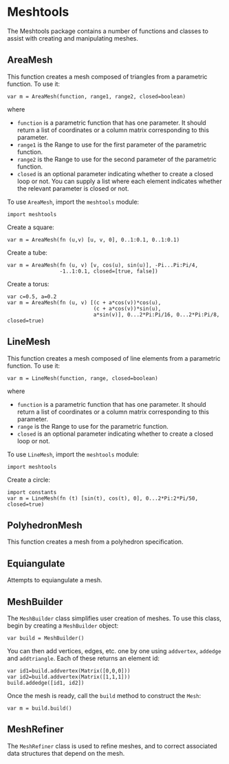[comment]: # (Morpho meshtools help file)
[version]: # (0.5)

# Meshtools
[tagmeshtools]: # (meshtools)

The Meshtools package contains a number of functions and classes to assist with creating and manipulating meshes.

[showsubtopics]: # (subtopics)

## AreaMesh
[tagareamesh]: # (areamesh)

This function creates a mesh composed of triangles from a parametric function. To use it:

    var m = AreaMesh(function, range1, range2, closed=boolean)

where

* `function` is a parametric function that has one parameter. It should return a list of coordinates or a column matrix corresponding to this parameter.
* `range1` is the Range to use for the first parameter of the parametric function.
* `range2` is the Range to use for the second parameter of the parametric function.
* `closed` is an optional parameter indicating whether to create a closed loop or not. You can supply a list where each element indicates whether the relevant parameter is closed or not.

To use `AreaMesh`, import the `meshtools` module:

    import meshtools

Create a square:

    var m = AreaMesh(fn (u,v) [u, v, 0], 0..1:0.1, 0..1:0.1)

Create a tube:

    var m = AreaMesh(fn (u, v) [v, cos(u), sin(u)], -Pi...Pi:Pi/4,
                     -1..1:0.1, closed=[true, false])

Create a torus:

    var c=0.5, a=0.2
    var m = AreaMesh(fn (u, v) [(c + a*cos(v))*cos(u),
                                (c + a*cos(v))*sin(u),
                                a*sin(v)], 0...2*Pi:Pi/16, 0...2*Pi:Pi/8, closed=true)

## LineMesh
[taglinemesh]: # (linemesh)

This function creates a mesh composed of line elements from a parametric function. To use it:

    var m = LineMesh(function, range, closed=boolean)

where

* `function` is a parametric function that has one parameter. It should return a list of coordinates or a column matrix corresponding to this parameter.
* `range` is the Range to use for the parametric function.
* `closed` is an optional parameter indicating whether to create a closed loop or not.

To use `LineMesh`, import the `meshtools` module:

    import meshtools

Create a circle:

    import constants
    var m = LineMesh(fn (t) [sin(t), cos(t), 0], 0...2*Pi:2*Pi/50, closed=true)

## PolyhedronMesh
[tagpolyhedronmesh]: # (polyhedron)

This function creates a mesh from a polyhedron specification.

## Equiangulate
[tagequiangulate]: # (equiangulate)

Attempts to equiangulate a mesh.

## MeshBuilder
[tagmeshbuiler]: # (meshbuilder)

The `MeshBuilder` class simplifies user creation of meshes. To use this class, begin by creating a `MeshBuilder` object:

    var build = MeshBuilder()

You can then add vertices, edges, etc. one by one using `addvertex`, `addedge` and `addtriangle`. Each of these returns an element id:

    var id1=build.addvertex(Matrix([0,0,0]))
    var id2=build.addvertex(Matrix([1,1,1]))
    build.addedge([id1, id2])

Once the mesh is ready, call the `build` method to construct the `Mesh`:

    var m = build.build()

## MeshRefiner
[tagmeshrefiner]: # (meshrefiner)

The `MeshRefiner` class is used to refine meshes, and to correct associated data structures that depend on the mesh.
